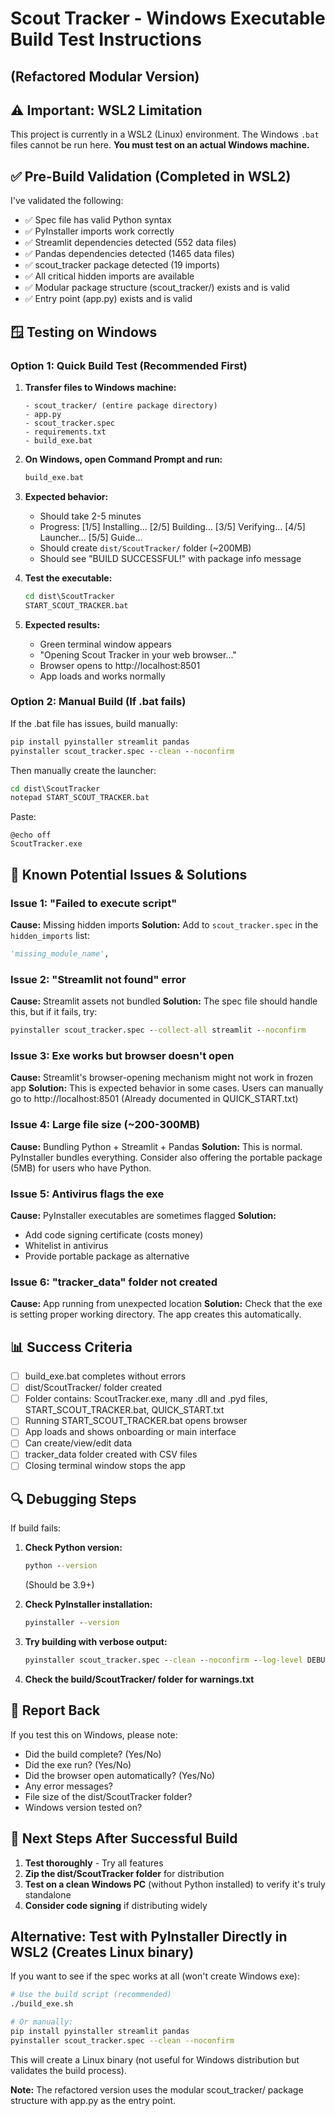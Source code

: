 # Scout Tracker - Windows Executable Build Test Instructions
## (Refactored Modular Version)

## ⚠️ Important: WSL2 Limitation
This project is currently in a WSL2 (Linux) environment. The Windows `.bat` files cannot be run here.
**You must test on an actual Windows machine.**

## ✅ Pre-Build Validation (Completed in WSL2)

I've validated the following:
- ✅ Spec file has valid Python syntax
- ✅ PyInstaller imports work correctly
- ✅ Streamlit dependencies detected (552 data files)
- ✅ Pandas dependencies detected (1465 data files)
- ✅ scout_tracker package detected (19 imports)
- ✅ All critical hidden imports are available
- ✅ Modular package structure (scout_tracker/) exists and is valid
- ✅ Entry point (app.py) exists and is valid

## 🪟 Testing on Windows

### Option 1: Quick Build Test (Recommended First)

1. **Transfer files to Windows machine:**
   ```
   - scout_tracker/ (entire package directory)
   - app.py
   - scout_tracker.spec
   - requirements.txt
   - build_exe.bat
   ```

2. **On Windows, open Command Prompt and run:**
   ```cmd
   build_exe.bat
   ```

3. **Expected behavior:**
   - Should take 2-5 minutes
   - Progress: [1/5] Installing... [2/5] Building... [3/5] Verifying... [4/5] Launcher... [5/5] Guide...
   - Should create `dist/ScoutTracker/` folder (~200MB)
   - Should see "BUILD SUCCESSFUL!" with package info message

4. **Test the executable:**
   ```cmd
   cd dist\ScoutTracker
   START_SCOUT_TRACKER.bat
   ```

5. **Expected results:**
   - Green terminal window appears
   - "Opening Scout Tracker in your web browser..."
   - Browser opens to http://localhost:8501
   - App loads and works normally

### Option 2: Manual Build (If .bat fails)

If the .bat file has issues, build manually:

```cmd
pip install pyinstaller streamlit pandas
pyinstaller scout_tracker.spec --clean --noconfirm
```

Then manually create the launcher:
```cmd
cd dist\ScoutTracker
notepad START_SCOUT_TRACKER.bat
```

Paste:
```batch
@echo off
ScoutTracker.exe
```

## 🐛 Known Potential Issues & Solutions

### Issue 1: "Failed to execute script"
**Cause:** Missing hidden imports
**Solution:** Add to `scout_tracker.spec` in the `hidden_imports` list:
```python
'missing_module_name',
```

### Issue 2: "Streamlit not found" error
**Cause:** Streamlit assets not bundled
**Solution:** The spec file should handle this, but if it fails, try:
```cmd
pyinstaller scout_tracker.spec --collect-all streamlit --noconfirm
```

### Issue 3: Exe works but browser doesn't open
**Cause:** Streamlit's browser-opening mechanism might not work in frozen app
**Solution:** This is expected behavior in some cases. Users can manually go to http://localhost:8501
(Already documented in QUICK_START.txt)

### Issue 4: Large file size (~200-300MB)
**Cause:** Bundling Python + Streamlit + Pandas
**Solution:** This is normal. PyInstaller bundles everything. Consider also offering the portable package (5MB) for users who have Python.

### Issue 5: Antivirus flags the exe
**Cause:** PyInstaller executables are sometimes flagged
**Solution:**
- Add code signing certificate (costs money)
- Whitelist in antivirus
- Provide portable package as alternative

### Issue 6: "tracker_data" folder not created
**Cause:** App running from unexpected location
**Solution:** Check that the exe is setting proper working directory. The app creates this automatically.

## 📊 Success Criteria

- [ ] build_exe.bat completes without errors
- [ ] dist/ScoutTracker/ folder created
- [ ] Folder contains: ScoutTracker.exe, many .dll and .pyd files, START_SCOUT_TRACKER.bat, QUICK_START.txt
- [ ] Running START_SCOUT_TRACKER.bat opens browser
- [ ] App loads and shows onboarding or main interface
- [ ] Can create/view/edit data
- [ ] tracker_data folder created with CSV files
- [ ] Closing terminal window stops the app

## 🔍 Debugging Steps

If build fails:

1. **Check Python version:**
   ```cmd
   python --version
   ```
   (Should be 3.9+)

2. **Check PyInstaller installation:**
   ```cmd
   pyinstaller --version
   ```

3. **Try building with verbose output:**
   ```cmd
   pyinstaller scout_tracker.spec --clean --noconfirm --log-level DEBUG
   ```

4. **Check the build/ScoutTracker/ folder for warnings.txt**

## 📝 Report Back

If you test this on Windows, please note:
- Did the build complete? (Yes/No)
- Did the exe run? (Yes/No)
- Did the browser open automatically? (Yes/No)
- Any error messages?
- File size of the dist/ScoutTracker folder?
- Windows version tested on?

## 🎯 Next Steps After Successful Build

1. **Test thoroughly** - Try all features
2. **Zip the dist/ScoutTracker folder** for distribution
3. **Test on a clean Windows PC** (without Python installed) to verify it's truly standalone
4. **Consider code signing** if distributing widely

## Alternative: Test with PyInstaller Directly in WSL2 (Creates Linux binary)

If you want to see if the spec works at all (won't create Windows exe):

```bash
# Use the build script (recommended)
./build_exe.sh

# Or manually:
pip install pyinstaller streamlit pandas
pyinstaller scout_tracker.spec --clean --noconfirm
```

This will create a Linux binary (not useful for Windows distribution but validates the build process).

**Note:** The refactored version uses the modular scout_tracker/ package structure with app.py as the entry point.

